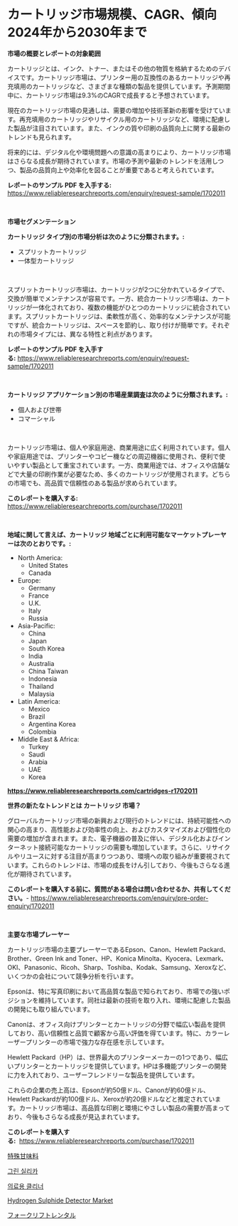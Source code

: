 <p><h1>カートリッジ市場規模、CAGR、傾向 2024年から2030年まで</h1></p><p><strong>市場の概要とレポートの対象範囲</strong></p>
<p><p>カートリッジとは、インク、トナー、またはその他の物質を格納するためのデバイスです。カートリッジ市場は、プリンター用の互換性のあるカートリッジや再充填用のカートリッジなど、さまざまな種類の製品を提供しています。予測期間中に、カートリッジ市場は9.3%のCAGRで成長すると予想されています。</p><p>現在のカートリッジ市場の見通しは、需要の増加や技術革新の影響を受けています。再充填用のカートリッジやリサイクル用のカートリッジなど、環境に配慮した製品が注目されています。また、インクの質や印刷の品質向上に関する最新のトレンドも見られます。</p><p>将来的には、デジタル化や環境問題への意識の高まりにより、カートリッジ市場はさらなる成長が期待されています。市場の予測や最新のトレンドを活用しつつ、製品の品質向上や効率化を図ることが重要であると考えられています。</p></p>
<p><strong>レポートのサンプル PDF を入手する:</strong> <a href="https://www.reliableresearchreports.com/enquiry/request-sample/1702011">https://www.reliableresearchreports.com/enquiry/request-sample/1702011</a></p>
<p>&nbsp;</p>
<p><strong>市場セグメンテーション</strong></p>
<p><strong>カートリッジ タイプ別の市場分析は次のように分類されます。:</strong></p>
<p><ul><li>スプリットカートリッジ</li><li>一体型カートリッジ</li></ul></p>
<p>&nbsp;</p>
<p><p>スプリットカートリッジ市場は、カートリッジが2つに分かれているタイプで、交換が簡単でメンテナンスが容易です。一方、統合カートリッジ市場は、カートリッジが一体化されており、複数の機能がひとつのカートリッジに統合されています。スプリットカートリッジは、柔軟性が高く、効率的なメンテナンスが可能ですが、統合カートリッジは、スペースを節約し、取り付けが簡単です。それぞれの市場タイプには、異なる特性と利点があります。</p></p>
<p><strong>レポートのサンプル PDF を入手する:</strong>&nbsp;<a href="https://www.reliableresearchreports.com/enquiry/request-sample/1702011">https://www.reliableresearchreports.com/enquiry/request-sample/1702011</a></p>
<p>&nbsp;</p>
<p><strong> カートリッジ アプリケーション別の市場産業調査は次のように分類されます。:</strong></p>
<p><ul><li>個人および世帯</li><li>コマーシャル</li></ul></p>
<p>&nbsp;</p>
<p><p>カートリッジ市場は、個人や家庭用途、商業用途に広く利用されています。個人や家庭用途では、プリンターやコピー機などの周辺機器に使用され、便利で使いやすい製品として重宝されています。一方、商業用途では、オフィスや店舗などで大量の印刷作業が必要なため、多くのカートリッジが使用されます。どちらの市場でも、高品質で信頼性のある製品が求められています。</p></p>
<p><strong>このレポートを購入する:</strong>&nbsp; <a href="https://www.reliableresearchreports.com/purchase/1702011">https://www.reliableresearchreports.com/purchase/1702011</a></p>
<p>&nbsp;</p>
<p><strong>地域に関して言えば、カートリッジ 地域ごとに利用可能なマーケットプレーヤーは次のとおりです。:</strong></p>
<p><ul>
    <li>
        North America:
        <ul>
            <li>United States</li>
            <li>Canada</li>
        </ul>
    </li>
    <li>
        Europe:
        <ul>
            <li>Germany</li>
            <li>France</li>
            <li>U.K.</li>
            <li>Italy</li>
            <li>Russia</li>
        </ul>
    </li>
    <li>
        Asia-Pacific:
        <ul>
            <li>China</li>
            <li>Japan</li>
            <li>South Korea</li>
            <li>India</li>
            <li>Australia</li>
            <li>China Taiwan</li>
            <li>Indonesia</li>
            <li>Thailand</li>
            <li>Malaysia</li>
        </ul>
    </li>
    <li>
        Latin America:
        <ul>
            <li>Mexico</li>
            <li>Brazil</li>
            <li>Argentina Korea</li>
            <li>Colombia</li>
        </ul>
    </li>
    <li>
        Middle East & Africa:
        <ul>
            <li>Turkey</li>
            <li>Saudi</li>
            <li>Arabia</li>
            <li>UAE</li>
            <li>Korea</li>
        </ul>
    </li>
    </ul></p>
<p><strong><a href="https://www.reliableresearchreports.com/cartridges-r1702011">https://www.reliableresearchreports.com/cartridges-r1702011</a></strong>&nbsp;</p>
<p><strong>世界の新たなトレンドとは カートリッジ 市場？</strong></p>
<p><p>グローバルカートリッジ市場の新興および現行のトレンドには、持続可能性への関心の高まり、高性能および効率性の向上、およびカスタマイズおよび個性化の需要の増加が含まれます。また、電子機器の普及に伴い、デジタル化およびインターネット接続可能なカートリッジの需要も増加しています。さらに、リサイクルやリユースに対する注目が高まりつつあり、環境への取り組みが重要視されています。これらのトレンドは、市場の成長をけん引しており、今後もさらなる進化が期待されています。</p></p>
<p><strong>このレポートを購入する前に、質問がある場合は問い合わせるか、共有してください。</strong>- <a href="https://www.reliableresearchreports.com/enquiry/pre-order-enquiry/1702011">https://www.reliableresearchreports.com/enquiry/pre-order-enquiry/1702011</a></p>
<p>&nbsp;</p>
<p><strong>主要な市場プレーヤー</strong></p>
<p><p>カートリッジ市場の主要プレーヤーであるEpson、Canon、Hewlett Packard、Brother、Green Ink and Toner、HP、Konica Minolta、Kyocera、Lexmark、OKI、Panasonic、Ricoh、Sharp、Toshiba、Kodak、Samsung、Xeroxなど、いくつかの会社について競争分析を行います。</p><p>Epsonは、特に写真印刷において高品質な製品で知られており、市場での強いポジションを維持しています。同社は最新の技術を取り入れ、環境に配慮した製品の開発にも取り組んでいます。</p><p>Canonは、オフィス向けプリンターとカートリッジの分野で幅広い製品を提供しており、高い信頼性と品質で顧客から高い評価を得ています。特に、カラーレーザープリンターの市場で強力な存在感を示しています。</p><p>Hewlett Packard（HP）は、世界最大のプリンターメーカーの1つであり、幅広いプリンターとカートリッジを提供しています。HPは多機能プリンターの開発に力を入れており、ユーザーフレンドリーな製品を提供しています。</p><p>これらの企業の売上高は、Epsonが約50億ドル、Canonが約60億ドル、Hewlett Packardが約100億ドル、Xeroxが約20億ドルなどと推定されています。カートリッジ市場は、高品質な印刷と環境にやさしい製品の需要が高まっており、今後もさらなる成長が見込まれています。</p></p>
<p><strong>このレポートを購入する:</strong>&nbsp;&nbsp;<a href="https://www.reliableresearchreports.com/purchase/1702011">https://www.reliableresearchreports.com/purchase/1702011</a></p>
<p><p><a href="https://github.com/Calvi3ynJerde867/Market-Research-Report-List-1/blob/main/864624721164.md">特殊甘味料</a></p><p><a href="https://medium.com/@koreycrooks2022/%EB%85%B9%EC%83%89-%EC%8B%A4%EB%A6%AC%EC%B9%B4-%EC%8B%9C%EC%9E%A5-%EA%B7%9C%EB%AA%A8-cagr-%ED%8A%B8%EB%A0%8C%EB%93%9C-2024-2030-e08a6594211e">그린 실리카</a></p><p><a href="https://medium.com/@koreycrooks2022/%EC%9D%98%EB%A3%8C-%EC%B2%AD%EC%86%8C%EC%9D%B8-%EC%8B%9C%EC%9E%A5-%EB%B3%B4%EA%B3%A0%EC%84%9C%EB%8A%94-%EC%9D%B4-%EC%8B%9C%EC%9E%A5%EC%9D%98-%EC%B5%9C%EC%8B%A0-%ED%8A%B8%EB%A0%8C%EB%93%9C%EC%99%80-%EC%84%B1%EC%9E%A5-%EA%B8%B0%ED%9A%8C%EB%A5%BC-%EB%B3%B4%EC%97%AC%EC%A4%8D%EB%8B%88%EB%8B%A4-3b1c02b44583">의료용 클리너</a></p><p><a href="https://github.com/Sherrillcrooksxa8i18ucf2m/Market-Research-Report-List-2/blob/main/hydrogen-sulphide-detector-market.md">Hydrogen Sulphide Detector Market</a></p><p><a href="https://github.com/JacksonWiza1924/Market-Research-Report-List-1/blob/main/672957821165.md">フォークリフトレンタル</a></p></p>
